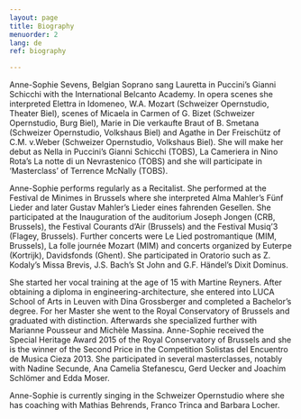 ```yaml
---
layout: page
title: Biography
menuorder: 2
lang: de
ref: biography

---
```



Anne-Sophie Sevens, Belgian Soprano sang Lauretta in Puccini’s Gianni Schicchi with the International Belcanto Academy. In opera scenes she interpreted Elettra in Idomeneo, W.A. Mozart (Schweizer Opernstudio, Theater Biel), scenes of Micaela in Carmen of G. Bizet (Schweizer Opernstudio, Burg Biel), Marie in Die verkaufte Braut of B. Smetana (Schweizer Opernstudio, Volkshaus Biel) and Agathe in Der Freischütz of C.M. v.Weber (Schweizer Opernstudio, Volkshaus Biel). She will make her debut as Nella in Puccini’s Gianni Schicchi (TOBS), La Cameriera in Nino Rota’s La notte di un Nevrastenico (TOBS) and she will participate in ‘Masterclass’ of Terrence McNally (TOBS).

Anne-Sophie performs regularly as a Recitalist. She performed at the Festival de Minimes in Brussels where she interpreted Alma Mahler’s Fünf Lieder and later Gustav Mahler’s Lieder eines fahrenden Gesellen. She participated at the Inauguration of the auditorium Joseph Jongen (CRB, Brussels), the Festival Courants d’Air (Brussels) and the Festival Musiq’3 (Flagey, Brussels). Further concerts were Le Lied postromantique (MIM, Brussels), La folle journée Mozart (MIM) and concerts organized by Euterpe (Kortrijk), Davidsfonds (Ghent). She participated in Oratorio such as Z. Kodaly’s Missa Brevis, J.S. Bach’s St John and G.F. Händel’s Dixit Dominus.

She started her vocal training at the age of 15 with Martine Reyners. After obtaining a diploma in engineering-architecture, she entered into LUCA School of Arts in Leuven with Dina Grossberger and completed a Bachelor’s degree. For her Master she went to the Royal Conservatory of Brussels and graduated with distinction. Afterwards she specialized further with Marianne Pousseur and Michèle Massina. Anne-Sophie received the Special Heritage Award 2015 of the Royal Conservatory of Brussels and she is the winner of the Second Price in the Competition Solistas del Encuentro de Musica Cieza 2013. She participated in several masterclasses, notably with Nadine Secunde, Ana Camelia Stefanescu, Gerd Uecker and Joachim Schlömer and Edda Moser.

Anne-Sophie is currently singing in the Schweizer Opernstudio where she has coaching with Mathias Behrends, Franco Trinca and Barbara Locher.

